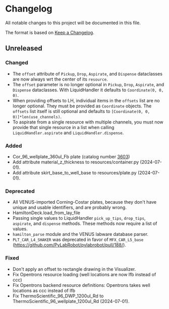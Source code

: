 # Changelog

All notable changes to this project will be documented in this file.

The format is based on [Keep a Changelog](https://keepachangelog.com/en/1.1.0/).

## Unreleased

### Changed

- The `offset` attribute of `Pickup`, `Drop`, `Aspirate`, and `Dispense` dataclasses are now always wrt the center of its `resource`.
- The `offset` parameter is no longer optional in `Pickup`, `Drop`, `Aspirate`, and `Dispense` dataclasses. With LiquidHandler it defaults to `Coordinate(0, 0, 0)`.
- When providing offsets to LH, individual items in the `offsets` list are no longer optional. They must be provided as `Coordinate` objects. The `offsets` list itself is still optional and defaults to `[Coordinate(0, 0, 0)]*len(use_channels)`.
- To aspirate from a single resource with multiple channels, you must now provide that single resource in a list when calling `LiquidHandler.aspirate` and `LiquidHandler.dispense`.

### Added

- Cor_96_wellplate_360ul_Fb plate (catalog number [3603](https://ecatalog.corning.com/life-sciences/b2b/NL/en/Microplates/Assay-Microplates/96-Well-Microplates/Corning®-96-well-Black-Clear-and-White-Clear-Bottom-Polystyrene-Microplates/p/3603))
- Add attribute material_z_thickness to resources/container.py (2024-07-01).
- Add attribute skirt_base_to_well_base to resources/plate.py (2024-07-01).

### Deprecated

- All VENUS-imported Corning-Costar plates, because they don't have unique and usable identifiers, and are probably wrong.
- HamiltonDeck.load_from_lay_file
- Passing single values to LiquidHandler `pick_up_tips`, `drop_tips`, `aspirate`, and `dispense` methods. These methods now require a list of values.
- `hamilton_parse` module and the VENUS labware database parser.
- `PLT_CAR_L4_SHAKER` was deprecated in favor of `MFX_CAR_L5_base` (https://github.com/PyLabRobot/pylabrobot/pull/188/).

### Fixed

- Don't apply an offset to rectangle drawing in the Visualizer.
- Fix Opentrons resource loading (well locations are now lfb instead of ccc)
- Fix Opentrons backend resource definitions: Opentrons takes well locations as ccc instead of lfb
- Fix ThermoScientific_96_DWP_1200ul_Rd to ThermoScientific_96_wellplate_1200ul_Rd (2024-07-01).
